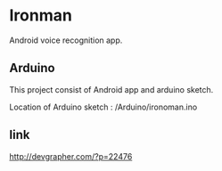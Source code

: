 # Ironman
Android voice recognition app.

## Arduino
This project consist of Android app and arduino sketch.

Location of Arduino sketch : /Arduino/ironoman.ino

## link
http://devgrapher.com/?p=22476
